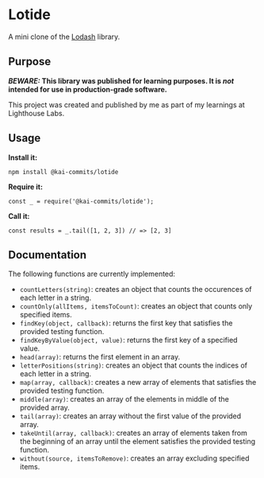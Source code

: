 # Lotide

A mini clone of the [Lodash](https://lodash.com) library.

## Purpose

**_BEWARE:_ This library was published for learning purposes. It is _not_ intended for use in production-grade software.**

This project was created and published by me as part of my learnings at Lighthouse Labs. 

## Usage

**Install it:**

`npm install @kai-commits/lotide`

**Require it:**

`const _ = require('@kai-commits/lotide');`

**Call it:**

`const results = _.tail([1, 2, 3]) // => [2, 3]`

## Documentation

The following functions are currently implemented:

* `countLetters(string)`: creates an object that counts the occurences of each letter in a string.
* `countOnly(allItems, itemsToCount)`: creates an object that counts only specified items.
* `findKey(object, callback)`: returns the first key that satisfies the provided testing function.
* `findKeyByValue(object, value)`: returns the first key of a specified value.
* `head(array)`: returns the first element in an array.
* `letterPositions(string)`: creates an object that counts the indices of each letter in a string.
* `map(array, callback)`: creates a new array of elements that satisfies the provided testing function.
* `middle(array)`: creates an array of the elements in middle of the provided array.
* `tail(array)`: creates an array without the first value of the provided array.
* `takeUntil(array, callback)`: creates an array of elements taken from the beginning of an array until the element satisfies the provided testing function.
* `without(source, itemsToRemove)`: creates an array excluding specified items.